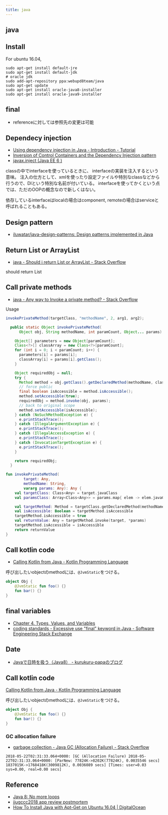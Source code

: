 ```yaml
---
title: java
---
```


## java

## Install
For ubuntu 16.04,

```
sudo apt-get install default-jre
sudo apt-get install default-jdk
# oracle jdk
sudo add-apt-repository ppa:webupd8team/java
sudo apt-get update
sudo apt-get install oracle-java8-installer
sudo apt-get install oracle-java9-installer
```


## final
* referenceに対しては参照先の変更は可能

## Dependecy injection
* [Using dependency injection in Java - Introduction - Tutorial](http://www.vogella.com/tutorials/DependencyInjection/article.html)
* [Inversion of Control Containers and the Dependency Injection pattern](https://martinfowler.com/articles/injection.html)
* [javax.inject (Java EE 6 )](https://docs.oracle.com/javaee/6/api/javax/inject/package-summary.html)

classの中でinterfaceを使っているときに、 interfaceの実装を注入するという意味。
注入の仕方として、xmlを使ったり設定ファイルや特別なclassなどから行うので、DIという特別な名前が付いている。
interfaceを使ってかくという点では、ただのOOPの概念なので新しくはない。

依存しているinterfaceはlocalの場合はcomponent, remoteの場合はserviceと呼ばれることもある。

## Design pattern
* [iluwatar/java-design-patterns: Design patterns implemented in Java](https://github.com/iluwatar/java-design-patterns)

## Return List or ArrayList
* [java - Should i return List or ArrayList - Stack Overflow](https://stackoverflow.com/questions/10328658/should-i-return-list-or-arraylist)

should return List

## Call private methods
* [java - Any way to Invoke a private method? - Stack Overflow](https://stackoverflow.com/questions/880365/any-way-to-invoke-a-private-method)

Usage

```java
invokePrivateMethod(targetClass, "methodName", 2, arg1, arg2);
```

```java
  public static Object invokePrivateMethod(
      Object obj, String methodName, int paramCount, Object... params) {

    Object[] parameters = new Object[paramCount];
    Class<?>[] classArray = new Class<?>[paramCount];
    for (int i = 0; i < paramCount; i++) {
      parameters[i] = params[i];
      classArray[i] = params[i].getClass();
    }

    Object requiredObj = null;
    try {
      Method method = obj.getClass().getDeclaredMethod(methodName, classArray);
      // force public
      final boolean isAccessible = method.isAccessible();
      method.setAccessible(true);
      requiredObj = method.invoke(obj, params);
      // back to original scope
      method.setAccessible(isAccessible);
    } catch (NoSuchMethodException e) {
      e.printStackTrace();
    } catch (IllegalArgumentException e) {
      e.printStackTrace();
    } catch (IllegalAccessException e) {
      e.printStackTrace();
    } catch (InvocationTargetException e) {
      e.printStackTrace();
    }

    return requiredObj;
  }
```

```kotlin
fun invokePrivateMethod(
        target: Any,
        methodName: String,
        vararg params: Any): Any {
    val targetClass: Class<Any> = target.javaClass
    val paramsClass: Array<Class<Any>> = params.map{ elem -> elem.javaClass}.toTypedArray()

    val targetMethod: Method = targetClass.getDeclaredMethod(methodName, paramsClass)
    val isAccessible: Boolean = targetMethod.isAccessible
    targetMethod.isAccessible = true
    val returnValue: Any = targetMethod.invoke(target, *params)
    targetMethod.isAccessible = isAccessible
    return returnValue
}
```

## Call kotlin code
* [Calling Kotlin from Java - Kotlin Programming Language](https://kotlinlang.org/docs/reference/java-to-kotlin-interop.html)

呼び出したいobjectのmethodには、`@JvmStatic`をつける。

```kotlin
object Obj {
    @JvmStatic fun foo() {}
    fun bar() {}
}
```

## final variables
* [Chapter 4. Types, Values, and Variables](https://docs.oracle.com/javase/specs/jls/se8/html/jls-4.html#jls-4.12.4)
* [coding standards - Excessive use "final" keyword in Java - Software Engineering Stack Exchange](https://softwareengineering.stackexchange.com/questions/98691/excessive-use-final-keyword-in-java)

## Date
* [Javaで日時を扱う（Java8） - kurukuru-papaのブログ](http://kurukurupapa.hatenablog.com/entry/2016/05/22/213011)


## Call kotlin code
[Calling Kotlin from Java - Kotlin Programming Language](https://kotlinlang.org/docs/reference/java-to-kotlin-interop.html)

呼び出したいobjectのmethodには、`@JvmStatic`をつける。

```kotlin
object Obj {
    @JvmStatic fun foo() {}
    fun bar() {}
}
```

### GC allocation failure
* [garbage collection - Java GC (Allocation Failure) - Stack Overflow](https://stackoverflow.com/questions/28342736/java-gc-allocation-failure)

```
2018-05-22T02:31:33.064+0000: [GC (Allocation Failure) 2018-05-22T02:31:33.064+0000: [ParNew: 77824K->8202K(77824K), 0.0035546 secs] 1837015K->1768418K(3009812K), 0.0036089 secs] [Times: user=0.03 sys=0.00, real=0.00 secs] 
```

## Reference
* [Java 8: No more loops](http://www.deadcoderising.com/java-8-no-more-loops/)
* [jjugccc2018 app review postmortem](https://www.slideshare.net/tamrin69/jjugccc2018-app-review-postmortem)
* [How To Install Java with Apt\-Get on Ubuntu 16\.04 \| DigitalOcean](https://www.digitalocean.com/community/tutorials/how-to-install-java-with-apt-get-on-ubuntu-16-04)
